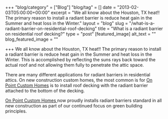 +++
"blog/category" = ["Blog"]
"blog/tag" = []
date = "2013-02-03T05:00:00+00:00"
excerpt = "We all know about the Houston, TX heat!! The primary reason to install a radiant barrier is reduce heat gain in the Summer and heat loss in the Winter."
layout = "blog"
slug = "/what-is-a-radiant-barrier-on-residential-roof-decking"
title = "What is a radiant barrier on residential roof decking?"
type = "post"
[featured_image]
alt_text = ""
blog_featured_image = ""

+++
We all know about the Houston, TX heat!! The primary reason to install a radiant barrier is reduce heat gain in the Summer and heat loss in the Winter. This is accomplished by reflecting the suns rays back toward the actual roof and not allowing them fully to penetrate the attic space.

There are many different applications for radiant barriers in residential attics. On new construction custom homes, the most common is for [On Point Custom Homes](https://onpointcustomhomes.com/) is to install roof decking with the radiant barrier attached to the bottom of the decking.

[On Point Custom Homes ](https://onpointcustomhomes.com/)now proudly installs radiant barriers standard in all new construction as part of our continued focus on green building principles.
